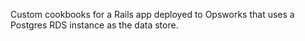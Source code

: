 Custom cookbooks for a Rails app deployed to Opsworks that uses a Postgres RDS instance as the data store.